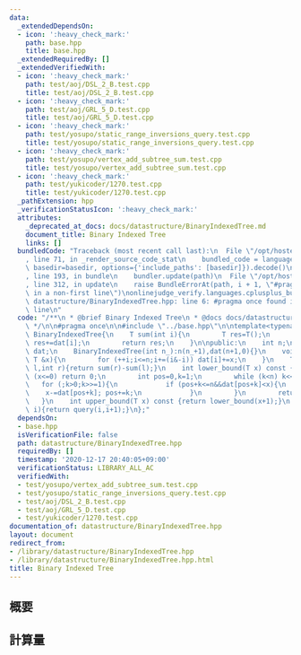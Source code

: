```yaml
---
data:
  _extendedDependsOn:
  - icon: ':heavy_check_mark:'
    path: base.hpp
    title: base.hpp
  _extendedRequiredBy: []
  _extendedVerifiedWith:
  - icon: ':heavy_check_mark:'
    path: test/aoj/DSL_2_B.test.cpp
    title: test/aoj/DSL_2_B.test.cpp
  - icon: ':heavy_check_mark:'
    path: test/aoj/GRL_5_D.test.cpp
    title: test/aoj/GRL_5_D.test.cpp
  - icon: ':heavy_check_mark:'
    path: test/yosupo/static_range_inversions_query.test.cpp
    title: test/yosupo/static_range_inversions_query.test.cpp
  - icon: ':heavy_check_mark:'
    path: test/yosupo/vertex_add_subtree_sum.test.cpp
    title: test/yosupo/vertex_add_subtree_sum.test.cpp
  - icon: ':heavy_check_mark:'
    path: test/yukicoder/1270.test.cpp
    title: test/yukicoder/1270.test.cpp
  _pathExtension: hpp
  _verificationStatusIcon: ':heavy_check_mark:'
  attributes:
    _deprecated_at_docs: docs/datastructure/BinaryIndexedTree.md
    document_title: Binary Indexed Tree
    links: []
  bundledCode: "Traceback (most recent call last):\n  File \"/opt/hostedtoolcache/Python/3.9.1/x64/lib/python3.9/site-packages/onlinejudge_verify/documentation/build.py\"\
    , line 71, in _render_source_code_stat\n    bundled_code = language.bundle(stat.path,\
    \ basedir=basedir, options={'include_paths': [basedir]}).decode()\n  File \"/opt/hostedtoolcache/Python/3.9.1/x64/lib/python3.9/site-packages/onlinejudge_verify/languages/cplusplus.py\"\
    , line 193, in bundle\n    bundler.update(path)\n  File \"/opt/hostedtoolcache/Python/3.9.1/x64/lib/python3.9/site-packages/onlinejudge_verify/languages/cplusplus_bundle.py\"\
    , line 312, in update\n    raise BundleErrorAt(path, i + 1, \"#pragma once found\
    \ in a non-first line\")\nonlinejudge_verify.languages.cplusplus_bundle.BundleErrorAt:\
    \ datastructure/BinaryIndexedTree.hpp: line 6: #pragma once found in a non-first\
    \ line\n"
  code: "/**\n * @brief Binary Indexed Tree\n * @docs docs/datastructure/BinaryIndexedTree.md\n\
    \ */\n\n#pragma once\n\n#include \"../base.hpp\"\n\ntemplate<typename T>\nclass\
    \ BinaryIndexedTree{\n    T sum(int i){\n        T res=T();\n        for (;i>0;i-=(i&-i))\
    \ res+=dat[i];\n        return res;\n    }\n\npublic:\n    int n;\n    vector<T>\
    \ dat;\n    BinaryIndexedTree(int n_):n(n_+1),dat(n+1,0){}\n    void add(int i,const\
    \ T &x){\n        for (++i;i<=n;i+=(i&-i)) dat[i]+=x;\n    }\n    T query(int\
    \ l,int r){return sum(r)-sum(l);}\n    int lower_bound(T x) const {\n        if\
    \ (x<=0) return 0;\n        int pos=0,k=1;\n        while (k<n) k<<=1;\n     \
    \   for (;k>0;k>>=1){\n            if (pos+k<=n&&dat[pos+k]<x){\n            \
    \    x-=dat[pos+k]; pos+=k;\n            }\n        }\n        return pos;\n \
    \   }\n    int upper_bound(T x) const {return lower_bound(x+1);}\n    T operator[](int\
    \ i){return query(i,i+1);}\n};"
  dependsOn:
  - base.hpp
  isVerificationFile: false
  path: datastructure/BinaryIndexedTree.hpp
  requiredBy: []
  timestamp: '2020-12-17 20:40:05+09:00'
  verificationStatus: LIBRARY_ALL_AC
  verifiedWith:
  - test/yosupo/vertex_add_subtree_sum.test.cpp
  - test/yosupo/static_range_inversions_query.test.cpp
  - test/aoj/DSL_2_B.test.cpp
  - test/aoj/GRL_5_D.test.cpp
  - test/yukicoder/1270.test.cpp
documentation_of: datastructure/BinaryIndexedTree.hpp
layout: document
redirect_from:
- /library/datastructure/BinaryIndexedTree.hpp
- /library/datastructure/BinaryIndexedTree.hpp.html
title: Binary Indexed Tree
---
```

## 概要

## 計算量